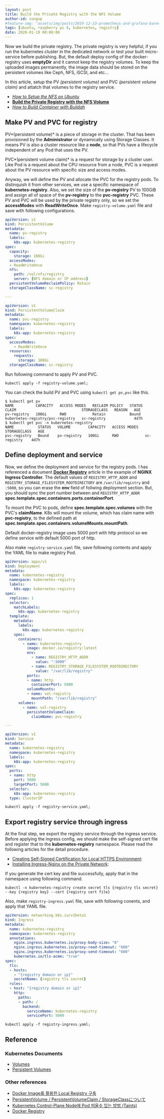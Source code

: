 ```yaml
---
layout: post
title: Build the Private Registry with the NFS Volume
author-id: sungup
#feature-img: "assets/img/posts/2019-12-23-prometheus-and-grafana-banner.jpeg"
tags: [ubuntu, raspberry pi 4, kubernetes, registry]
date: 2020-01-19 00:00:00
---
```


Now we build the private registry. The private registry is very helpful, if you
run the kubernetes cluster in the dedicated network or test your built
micro-service before publishing. But, the default deploy config of the
docker-registry uses **emptyDir** and it cannot keep the registry volumes. To
keep the uploaded images permanently, the image data should be stored on the
persistent volumes like Ceph, NFS, iSCSI, and etc...

In this article, setup the PV *(persistent volume)* and PVC *(persistent volume
claim)* and attatch that volumes to the registry service.

- *[How to Setup the NFS on Ubuntu]*
- **[Build the Private Registry with the NFS Volume]**
- *[How to Build Container with Buildah]*

## Make PV and PVC for registry

PV*(persistent volume)* is a piece of storage in the cluster. That has been
provisioned by the **Administrator** or dynamically using Storage Classes. It
means PV is also a cluster resource like a **node**, so that PVs have a
lifecycle independent of any Pod that uses the PV.

PVC*(persistent volume claim)* is a request for storage by a cluster user. Like
Pod is a request about the CPU resource from a node, PVC is a request about the
PV resource with specific size and access modes.

Anyway, we will define the PV and allocate the PVC for the registry pods. To
distinquish it from other services, we use a specific namespace of
**kubernetes-registry**. Also, we set the size of the **pv-registry** PV to
100GiB and assign all of space of the **pv-registry** to the **pvc-registry**
PVC. These PV and PVC will be used by the private registry only, so we set the
**accessModes** with **ReadWriteOnce**. Make `registry-volume.yaml` file and
save with following configurations.

```yaml
apiVersion: v1
kind: PersistentVolume
metadata:
  name: pv-registry
  labels:
    k8s-app: kubernetes-registry
spec:
  capacity:
    storage: 100Gi
  accessModes:
  - ReadWriteOnce
  nfs:
    path: /vol/nfs/registry
    server: {NFS domain or IP address}
  persistentVolumeReclaimPolicy: Retain
  storageClassName: sc-registry

---

apiVersion: v1
kind: PersistentVolumeClaim
metadata:
  name: pvc-registry
  namespace: kubernetes-registry
  labels:
    k8s-app: kubernetes-registry
spec:
  accessModes:
    - ReadWriteOnce
  resources:
    requests:
      storage: 100Gi
  storageClassName: sc-registry
```

Run following command to apply PV and PVC.

```shell
kubectl apply -f registry-volume.yaml;
```

You can check the build PV and PVC using `kubectl get pv,pvc` like this.

```text
$ kubectl get pv
NAME          CAPACITY   ACCESS MODES   RECLAIM POLICY   STATUS   CLAIM                              STORAGECLASS   REASON   AGE
pv-registry   100Gi      RWO            Retain           Bound    kubernetes-registry/pvc-registry   sc-registry             4d7h
$ kubectl get pvc -n kubernetes-registry
NAME           STATUS   VOLUME        CAPACITY   ACCESS MODES   STORAGECLASS   AGE
pvc-registry   Bound    pv-registry   100Gi      RWO            sc-registry    4d7h
```

## Define deployment and service

Now, we define the deployment and service for the registry pods. I has
referenced a document **[Docker Registry]** article in the example of **NGINX
Ingress Controller**. The default values of `REGISTRY_HTTP_ADDR` and
`REGISTRY_STORAGE_FILESYSTEM_ROOTDIRECTORY` are `/var/lib/registry` and
`:5000`, so you can erase the **env** field of follwing deployment section.
But, you should sync the port number between and `REGISTRY_HTTP_ADDR`
**spec.template.spec.containers.ports.containerPort**.

To mount the PVC to pods, define **spec.template.spec.volumes** with the PVC's
**claimName**. K8s will mount the volume, which has claim name with
**pvc-registry**, to the defined path at
**spec.template.spec.containers.volumeMounts.mountPath**.

Default docker-registry image uses 5000 port with http protocol so we define
service with default 5000 port of http.

Also make `registry-service.yaml` file, save following contents and apply the
YAML file to make registry Pod.

```yaml
apiVersion: apps/v1
kind: Deployment
metadata:
  name: kubernetes-registry
  namespace: kubernetes-registry
  labels:
    k8s-app: kubernetes-registry
spec:
  replicas: 1
  selector:
    matchLabels:
      k8s-app: kubernetes-registry
  template:
    metadata:
      labels:
        k8s-app: kubernetes-registry
    spec:
      containers:
        - name: kubernetes-registry
          image: docker.io/registry:latest
          env:
            - name: REGISTRY_HTTP_ADDR
              value: ":5000"
            - name: REGISTRY_STORAGE_FILESYSTEM_ROOTDIRECTORY
              value: "/var/lib/registry"
          ports:
          - name: http
            containerPort: 5000
          volumeMounts:
          - name: vol-registry
            mountPath: "/var/lib/registry"
      volumes:
        - name: vol-registry
          persistentVolumeClaim:
            claimName: pvc-registry

---

apiVersion: v1
kind: Service
metadata:
  name: kubernetes-registry
  namespace: kubernetes-registry
  labels:
    k8s-app: kubernetes-registry
spec:
  ports:
  - name: http
    port: 5000
    targetPort: 5000
  selector:
    k8s-app: kubernetes-registry
  type: ClusterIP
```

```shell
kubectl apply -f registry-service.yaml;
```

## Export registry service through ingress

At the final step, we export the registry service through the ingress service.
Before applying the ingress config, we should make the self-signed cert file
and register that to the **kubernetes-registry** namespace. Please read the
following articles for the detail procedure.

- [Creating Self-Signed Certification for Local HTTPS Environment]:
- [Installing Ingress-Nginx on the Private Network]:

If you generate the cert key and file successfully, apply that in the namespace
using following command.

```shell
kubectl -n kubernetes-registry create secret tls {registry tls secret} --key {registry key} --cert {registry cert file}
```

Also, make `registry-ingress.yaml` file, save with following conents, and apply
that YAML file.

```yaml
apiVersion: networking.k8s.io/v1beta1
kind: Ingress
metadata:
  name: kubernetes-registry
  namespace: kubernetes-registry
  annotations:
    nginx.ingress.kubernetes.io/proxy-body-size: "0"
    nginx.ingress.kubernetes.io/proxy-read-timeout: "600"
    nginx.ingress.kubernetes.io/proxy-send-timeout: "600"
    kubernetes.io/tls-acme: "true"
spec:
  tls:
  - hosts:
    - "{registry domain or ip}"
    secretName: {registry tls secret}
  rules:
  - host: "{registry domain or ip}"
    http:
      paths:
      - path: /
        backend:
          serviceName: kubernetes-registry
          servicePort: 5000
```

```shell
kubectl apply -f registry-ingress.yaml;
```

## Reference

### Kubernetes Documents

- [Volumes]
- [Persistent Volumes]

### Other references

- [Docker Image를 활용한 Local Registry 구축]
- [PersistentVolume / PersistentVolumeClaim / StorageClassについて]
- [Kubernetes Control-Plane Node에 Pod 띄울수 있는 방법 (Taints)]
- [Docker Registry]

[Volumes]: https://kubernetes.io/docs/concepts/storage/volumes/
[Persistent Volumes]: https://kubernetes.io/docs/concepts/storage/persistent-volumes/
[Docker Image를 활용한 Local Registry 구축]: https://waspro.tistory.com/532
[PersistentVolume / PersistentVolumeClaim / StorageClassについて]: https://cstoku.dev/posts/2018/k8sdojo-12/
[Kubernetes Control-Plane Node에 Pod 띄울수 있는 방법 (Taints)]: https://17billion.github.io/kubernetes/2019/04/24/kubernetes_control_plane_working.html
[Docker Registry]: https://kubernetes.github.io/ingress-nginx/examples/docker-registry/

[How to Setup the NFS on Ubuntu]: /2020/01/15/How-to-Setup-the-NFS-on-Ubuntu.html
[Build the Private Registry with the NFS Volume]: /2020/01/19/Build-the-Private-Registry-with-the-NFS-Volume.html
[How to Build Container with Buildah]: /2020/01/27/How-to-Build-Container-with-Buildah.html

[Creating Self-Signed Certification for Local HTTPS Environment]: /2020/01/06/Creating-Self-Signed-Certification-for-Local-HTTPS-Environment.html
[Installing Ingress-Nginx on the Private Network]: /2020/01/07/Installing-Ingress-Nginx-on-the-Private-Network.html
